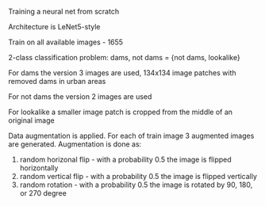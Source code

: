 Training a neural net from scratch

Architecture is LeNet5-style

Train on all available images - 1655

2-class classification problem: dams, not dams = {not dams, lookalike}

For dams the version 3 images are used, 134x134 image patches with removed dams in urban areas

For not dams the version 2 images are used

For lookalike a smaller image patch is cropped from the middle of an original image

Data augmentation is applied. For each of train image 3 augmented images are generated. Augmentation is done as:
1. random horizonal flip - with a probability 0.5 the image is flipped horizontally
2. random vertical flip - with a probability 0.5 the image is flipped vertically
3. random rotation - with a probability 0.5 the image is rotated by 90, 180, or 270 degree
